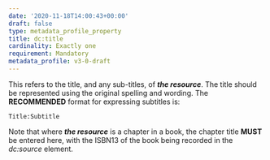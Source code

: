 ```yaml
---
date: '2020-11-18T14:00:43+00:00'
draft: false
type: metadata_profile_property
title: dc:title
cardinality: Exactly one
requirement: Mandatory
metadata_profile: v3-0-draft
---
```

This refers to the title, and any sub-titles, of ***the resource***. The title should be represented using the original spelling and wording. The **RECOMMENDED** format for expressing subtitles is:

<pre><code class="language-xml">Title:Subtitle</code></pre>

Note that where ***the resource*** is a chapter in a book, the chapter title **MUST** be entered here, with the ISBN13 of the book being recorded in the *dc&#58;source* element.
